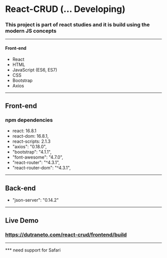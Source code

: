 # React-CRUD (... Developing)

### This project is part of react studies and it is build using the modern JS concepts

---

#### Front-end

- React
- HTML
- JavaScript (ES6, ES7)
- CSS
- Bootstrap
- Axios

---

## Front-end

### npm dependencies

- react: 16.8.1
- react-dom: 16.8.1,
- react-scripts: 2.1.3
- "axios": "0.18.0",
- "bootstrap": "4.1.1",
- "font-awesome": "4.7.0",
- "react-router": "^4.3.1",
- "react-router-dom": "^4.3.1",

---

## Back-end

- "json-server": "0.14.2"

---

## Live Demo

### https://dutraneto.com/react-crud/frontend/build

---
*** need support for Safari
